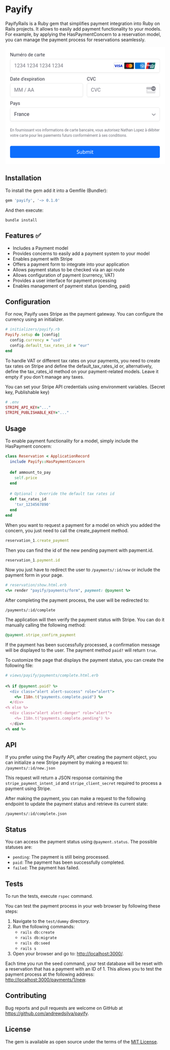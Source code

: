 # Payify

PayifyRails is a Ruby gem that simplifies payment integration into Ruby on Rails projects. It allows to easily add payment functionality to your models. For example, by applying the HasPaymentConcern to a reservation model, you can manage the payment process for reservations seamlessly.

![Screenshot](./app/assets/images/payify/screenshot.png)

## Installation

To install the gem add it into a Gemfile (Bundler):

```ruby
gem 'payify', '~> 0.1.0'
```

And then execute:

```
bundle install
```

## Features ✅

- Includes a Payment model
- Provides concerns to easily add a payment system to your model
- Enables payment with Stripe
- Offers a payment form to integrate into your application
- Allows payment status to be checked via an api route
- Allows configuration of payment (currency, VAT)
- Provides a user interface for payment processing
- Enables management of payment status (pending, paid)

## Configuration

For now, Payify uses Stripe as the payment gateway. You can configure the currency using an initializer.

```ruby
# initializers/payify.rb
Payify.setup do |config|
  config.currency = "usd"
  config.default_tax_rates_id = "eur"
end
```

To handle VAT or different tax rates on your payments, you need to create tax rates on Stripe and define the default_tax_rates_id or, alternatively, define the tax_rates_id method on your payment-related models. Leave it empty if you don't manage any taxes.

You can set your Stripe API credentials using environment variables. (Secret key, Publishable key)

```ruby
# .env
STRIPE_API_KEY="..."
STRIPE_PUBLISHABLE_KEY="..."
```

## Usage

To enable payment functionality for a model, simply include the HasPayment concern:

```ruby
class Reservation < ApplicationRecord
  include Payify::HasPaymentConcern

  def ammount_to_pay
    self.price
  end

  # Optional : Override the default tax rates id
  def tax_rates_id
    'txr_1234567890'
  end
end
```

When you want to request a payment for a model on which you added the concern, you just need to call the create_payment method.

```ruby
reservation_1.create_payment
```

Then you can find the id of the new pending payment with payment.id.

```ruby
reservation_1.payment.id
```

Now you just have to redirect the user to `/payments/:id/new` or include the payment form in your page.

```ruby
# reservation/show.html.erb
<%= render "payify/payments/form", payment: @payment %>
```

After completing the payment process, the user will be redirected to:

```
/payments/:id/complete
```

The application will then verify the payment status with Stripe. You can do it manually calling the following method:

```ruby
@payment.stripe_confirm_payment
```

If the payment has been successfully processed, a confirmation message will be displayed to the user. The payment method `paid?` will return `true`.

To customize the page that displays the payment status, you can create the following file:

```ruby
# views/payify/payments/complete.html.erb

<% if @payment.paid? %>
  <div class="alert alert-success" role="alert">
    <%= I18n.t("payments.complete.paid") %>
  </div>
<% else %>
  <div class="alert alert-danger" role="alert">
    <%= I18n.t("payments.complete.pending") %>
  </div>
<% end %>
```

## API

If you prefer using the Payify API, after creating the payment object, you can initialize a new Stripe payment by making a request to: `/payments/:id/new.json`

This request will return a JSON response containing the `stripe_payment_intent_id` and `stripe_client_secret` required to process a payment using Stripe.

After making the payment, you can make a request to the following endpoint to update the payment status and retrieve its current state:

```
/payments/:id/complete.json
```

## Status

You can access the payment status using `@payment.status`. The possible statuses are:

- `pending`: The payment is still being processed.
- `paid`: The payment has been successfully completed.
- `failed`: The payment has failed.

## Tests

To run the tests, execute `rspec` command.

You can test the payment process in your web browser by following these steps:

1. Navigate to the `test/dummy` directory.
2. Run the following commands:
   - `rails db:create`
   - `rails db:migrate`
   - `rails db:seed`
   - `rails s`
3. Open your browser and go to: [http://localhost:3000/](http://localhost:3000/).

Each time you run the seed command, your test database will be reset with a reservation that has a payment with an ID of 1. This allows you to test the payment process at the following address: [http://localhost:3000/payments/1/new](http://localhost:3000/payments/1/new).

## Contributing

Bug reports and pull requests are welcome on GitHub at https://github.com/andrewdsilva/payify.

## License

The gem is available as open source under the terms of the [MIT License](https://opensource.org/licenses/MIT).
